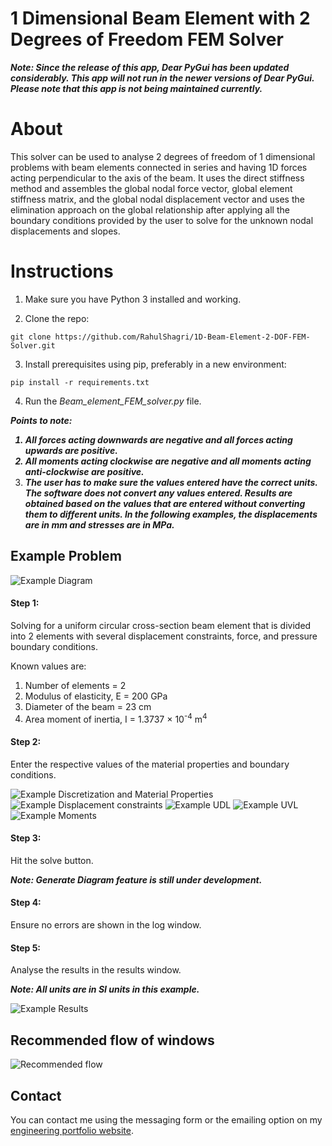 # 1 Dimensional Beam Element with 2 Degrees of Freedom FEM Solver

__*Note: Since the release of this app, Dear PyGui has been updated considerably. This app will not run in the newer versions of Dear PyGui. Please note that this app is not being maintained currently.*__

<H1>About</H1>

This solver can be used to analyse 2 degrees of freedom of 1 dimensional problems with beam elements connected in series and having 1D forces acting perpendicular to the axis of the beam. It uses the direct stiffness method and assembles the global nodal force vector, global element stiffness matrix, and the global nodal displacement vector and uses the elimination approach on the global relationship after applying all the boundary conditions provided by the user to solve for the unknown nodal displacements and slopes.


<H1>Instructions</H1>

1. Make sure you have Python 3 installed and working. 
   
2. Clone the repo:

```git clone https://github.com/RahulShagri/1D-Beam-Element-2-DOF-FEM-Solver.git```

3. Install prerequisites using pip, preferably in a new environment:

```pip install -r requirements.txt``` 

4. Run the <i>Beam_element_FEM_solver.py</i> file.

<i><b>Points to note:

1. All forces acting downwards are negative and all forces acting upwards are positive.
2. All moments acting clockwise are negative and all moments acting anti-clockwise are positive.
3. The user has to make sure the values entered have the correct units. The software does not convert any values entered. Results are obtained based on the values that are entered without converting them to different units. In the following examples, the displacements are in mm and stresses are in MPa.</b></i>


<H2>Example Problem</H2>

![Example Diagram](images/Example_1_diag.jpg)

<H4>Step 1:</H4>

Solving for a uniform circular cross-section beam element that is divided into 2 elements with several displacement constraints, force, and pressure boundary conditions.

Known values are:
1. Number of elements = 2
2. Modulus of elasticity, E = 200 GPa
3. Diameter of the beam = 23 cm
4. Area moment of inertia, I = 1.3737 &times; 10<sup>-4</sup> m<sup>4</sup>

<H4>Step 2:</H4>

Enter the respective values of the material properties and boundary conditions.


![Example Discretization and Material Properties](images/Example_1_1.jpg)
![Example Displacement constraints](images/Example_1_2.jpg)
![Example UDL](images/Example_1_3.jpg)
![Example UVL](images/Example_1_4.jpg)
![Example Moments](images/Example_1_5.jpg)

<H4>Step 3:</H4>

Hit the solve button.

<b><i>Note: Generate Diagram feature is still under development.</i></b>

<H4>Step 4:</H4>

Ensure no errors are shown in the log window.

<H4>Step 5:</H4>

Analyse the results in the results window.

<b><i>Note: All units are in SI units in this example.</i></b>

![Example Results](images/Example_1_6.jpg)


<H2>Recommended flow of windows</H2>

![Recommended flow](images/Flow.jpg)


<H2>Contact</H2>

You can contact me using the messaging form or the emailing option on my [engineering portfolio website](https://rahulshagri.github.io/).
